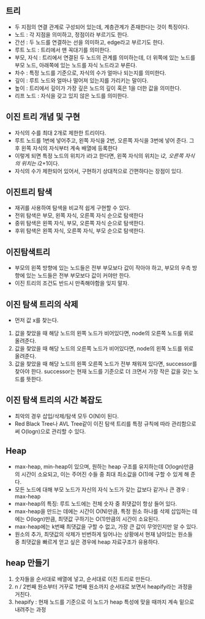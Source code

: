 ## 트리
- 두 지점의 연결 관계로 구성되어 있는데, 계층관계가 존재한다는 것이 특징이다.
- 노드 : 각 지점을 의미하고, 정점이라 부르기도 한다.
- 간선 : 두 노드를 연결하는 선을 의미하고, edge라고 부르기도 한다.
- 루트 노드 : 트리에서 맨 꼭대기를 의미한다.
- 부모, 자식 : 트리에서 연결된 두 노드의 관계를 의미하는데, 더 위쪽에 있는 노드를 부모 노드, 아래쪽에 있는 노드를
자식 노드라고 부른다.
- 차수 : 특정 노드를 기준으로, 자식의 수가 얼마나 되는지를 의미한다.
- 깊이 : 루트 노드와 얼마나 떨어져 있는지를 가리키는 말이다.
- 높이 : 트리에서 깊이가 가장 깊은 노드의 깊이 혹은 1을 더한 값을 의미한다.
- 리프 노드 : 자식을 갖고 있지 않은 노드를 의미한다.

## 이진 트리 개념 및 구현
- 자식의 수를 최대 2개로 제한한 트리이다.
- 루트 노드를 1번에 넣어주고, 왼쪽 자식을 2번, 오른쪽 자식을 3번에 넣어 준다. 그 후 왼쪽 자식의 자식부터 계속 배열에 등록한다
- 이렇게 되면 특정 노드의 위치가 i라고 한다면, 왼쪽 자식의 위치는 i*2, 오른쪽 자식의 위치는 i*2+1이다.
- 자식의 수가 제한되어 있어서, 구현하기 상대적으로 간편하다는 장점이 있다.

## 이진트리 탐색
- 재귀를 사용하여 탐색을 비교적 쉽게 구현할 수 있다.
- 전위 탐색은 부모, 왼쪽 자식, 오른쪽 자식 순으로 탐색한다
- 중위 탐색은 왼쪽 자식, 부모, 오른쪽 자식 순으로 탐색한다.
- 후위 탐색은 왼쪽 자식, 오른쪽 자식, 부모 순으로 탐색한다.

## 이진탐색트리
- 부모의 왼쪽 방향에 있는 노드들은 전부 부모보다 값이 작아야 하고, 부모의 우측 방향에 있는 노드들은 전부 부모보다
값이 커야만 한다.
- 이진 트리의 조건도 반드시 만족해야함을 잊지 말자.

## 이진 탐색 트리의 삭제
- 먼저 값 x를 찾는다.
1. 값을 찾았을 때 해당 노드의 왼쪽 노드가 비어있다면, node의 오른쪽 노드를 위로 올려준다.
2. 값을 찾았을 때 해당 노드의 오른쪽 노드가 비어있다면, node의 왼쪽 노드를 위로 올려준다.
3. 값을 찾았을 때 해당 노드의 왼쪽 오른쪽 노드가 전부 채워져 있다면, successor를 찾아야 한다. successor는 현재 노드를
기준으로 더 크면서 가장 작은 값을 갖는 노드를 뜻한다.

## 이진 탐색 트리의 시간 복잡도
- 최악의 경우 삽입/삭제/탐색 모두 O(N)이 된다.
- Red Black Tree나 AVL Tree같이 이진 탐색 트리를 특정 규칙에 따라 관리함으로써 O(logn)으로 관리할 수 있다.

## Heap
- max-heap, min-heap이 있으며, 원하는 heap 구조를 유지하는데 O(logn)만큼의 시간이 소요되고, 이는 주어진 수들 
중 최대 최소값을 O(1)에 구할 수 있게 해 준다.
- 모든 노드에 대해 부모 노드가 자신의 자식 노드가 갖는 값보다 같거나 큰 경우 : max-heap
- max-heap의 특징: 루트 노드에는 전체 숫자 중 최댓값이 항상 들어 있다.
- max-heap을 만드는 데에는 시간이 O(N)만큼, 특정 원소 하나를 삭제 삽입하는 데에는 O(logn)만큼, 최댓값 구하기는
O(1)만큼의 시간이 소요된다.
- max-heap에는 k번째 최댓값을 구할 수 없고, 가장 큰 값이 무엇인지만 알 수 있다.
- 원소의 추가, 최댓값의 삭제가 빈번하게 일어나는 상황에서 현재 남아있는 원소들 중 최댓값을 빠르게 얻고 싶은
경우에 heap 자료구조가 유용하다.

## heap 만들기
1. 숫자들을 순서대로 배열에 넣고, 순서대로 이진 트리로 만든다.
2. n / 2번째 원소부터 거꾸로 1번째 원소까지 순서대로 보면서 heapify라는 과정을 거친다.
3. heapify : 현재 노드를 기준으로 이 노드가 heap 특성에 맞을 때까지 계속 밑으로 내려주는 과정
